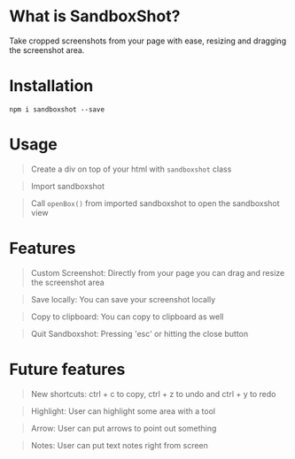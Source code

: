 # What is SandboxShot? 

Take cropped screenshots from your page with ease, resizing and dragging the screenshot area.

# Installation

`npm i sandboxshot --save`

# Usage

> Create a div on top of your html with `sandboxshot` class

> Import sandboxshot

> Call `openBox()` from imported sandboxshot to open the sandboxshot view

# Features

> Custom Screenshot: Directly from your page you can drag and resize the screenshot area

> Save locally: You can save your screenshot locally

> Copy to clipboard: You can copy to clipboard as well

> Quit Sandboxshot: Pressing 'esc' or hitting the close button

# Future features

> New shortcuts: ctrl + c to copy, ctrl + z to undo and ctrl + y to redo

> Highlight: User can highlight some area with a tool

> Arrow: User can put arrows to point out something

> Notes: User can put text notes right from screen